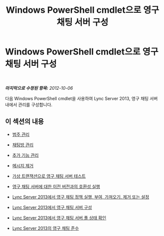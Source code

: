 ﻿---
title: Windows PowerShell cmdlet으로 영구 채팅 서버 구성
TOCTitle: Windows PowerShell cmdlet으로 영구 채팅 서버 구성
ms:assetid: 4c1d1ad7-b6bd-476f-9c5b-f0c1756d5aa8
ms:mtpsurl: https://technet.microsoft.com/ko-kr/library/JJ204877(v=OCS.15)
ms:contentKeyID: 49303562
ms.date: 08/10/2015
mtps_version: v=OCS.15
ms.translationtype: HT
---

# Windows PowerShell cmdlet으로 영구 채팅 서버 구성

 

_**마지막으로 수정된 항목:** 2012-10-06_

다음 Windows PowerShell cmdlet을 사용하여 Lync Server 2013, 영구 채팅 서버 내에서 관리를 구성합니다.

## 이 섹션의 내용

  - [범주 관리](manage-categories.md)

  - [채팅방 관리](manage-rooms.md)

  - [추가 기능 관리](manage-add-ins.md)

  - [메시지 제거](remove-a-message.md)

  - [가상 트랜잭션으로 영구 채팅 서버 테스트](test-persistent-chat-server-with-a-synthetic-transaction.md)

  - [영구 채팅 서버에 대한 이전 버전과의 호환성 실행](run-backward-compatibility-for-persistent-chat-server.md)

  - [Lync Server 2013에서 영구 채팅 정책 실행, 부여, 가져오기, 제거 또는 설정](lync-server-2013-run-grant-get-remove-or-set-persistent-chat-policy.md)

  - [Lync Server 2013에서 영구 채팅 서버 구성](lync-server-2013-configure-persistent-chat-server.md)

  - [Lync Server 2013에서 영구 채팅 서버 풀 상태 확인](lync-server-2013-get-persistent-chat-server-pool-availability.md)

  - [Lync Server 2013의 영구 채팅 준수](lync-server-2013-persistent-chat-compliance.md)

